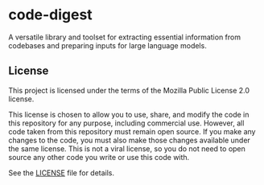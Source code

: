 # code-digest

A versatile library and toolset for extracting essential information from codebases and preparing inputs for large language models.


## License

This project is licensed under the terms of the Mozilla Public License 2.0 license.

This license is chosen to allow you to use, share, and modify the code in this repository for any purpose, including
commercial use. However, all code taken from this repository must remain open source. If you make any changes to the
code, you must also make those changes available under the same license. This is not a viral license, so you do not
need to open source any other code you write or use this code with.


See the [LICENSE](LICENSE) file for details.
